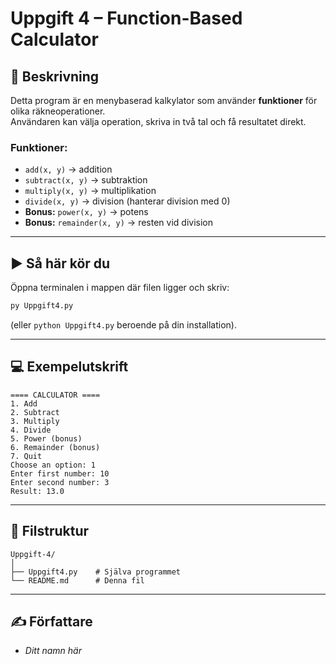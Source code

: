 # Uppgift 4 – Function-Based Calculator

## 📖 Beskrivning
Detta program är en menybaserad kalkylator som använder **funktioner** för olika räkneoperationer.  
Användaren kan välja operation, skriva in två tal och få resultatet direkt.

### Funktioner:
- `add(x, y)` → addition  
- `subtract(x, y)` → subtraktion  
- `multiply(x, y)` → multiplikation  
- `divide(x, y)` → division (hanterar division med 0)  
- **Bonus:** `power(x, y)` → potens  
- **Bonus:** `remainder(x, y)` → resten vid division  

---

## ▶️ Så här kör du
Öppna terminalen i mappen där filen ligger och skriv:
```bash
py Uppgift4.py
```
(eller `python Uppgift4.py` beroende på din installation).  

---

## 💻 Exempelutskrift
```
==== CALCULATOR ====
1. Add
2. Subtract
3. Multiply
4. Divide
5. Power (bonus)
6. Remainder (bonus)
7. Quit
Choose an option: 1
Enter first number: 10
Enter second number: 3
Result: 13.0
```

---

## 📂 Filstruktur
```
Uppgift-4/
│
├── Uppgift4.py    # Själva programmet
└── README.md      # Denna fil
```

---

## ✍️ Författare
- *Ditt namn här*
